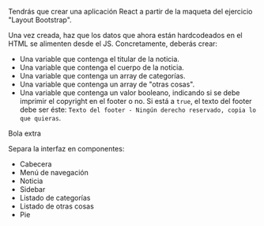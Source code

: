 Tendrás que crear una aplicación React a partir de la maqueta del ejercicio "Layout Bootstrap".

Una vez creada, haz que los datos que ahora están hardcodeados en el HTML se alimenten desde el JS. Concretamente, deberás crear:

- Una variable que contenga el titular de la noticia.
- Una variable que contenga el cuerpo de la noticia.
- Una variable que contenga un array de categorías.
- Una variable que contenga un array de "otras cosas".
- Una variable que contenga un valor booleano, indicando si se debe imprimir el copyright en el footer o no. Si está a `true`, el texto del footer debe ser éste: `Texto del footer - Ningún derecho reservado, copia lo que quieras`.

Bola extra

Separa la interfaz en componentes:

- Cabecera
- Menú de navegación
- Noticia
- Sidebar
- Listado de categorías
- Listado de otras cosas
- Pie
